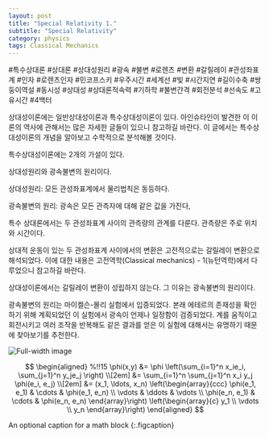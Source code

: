 ```yaml
---
layout: post
title: "Special Relativity 1."
subtitle: "Special Relativity"
category: physics
tags: Classical Mechanics
---
```


#특수상대론 #상대론 #상대성원리 #광속 #불변 #로렌츠 #변환 #갈릴레이 #관성좌표계 #인자 #로렌츠인자 #민코프스키 #우주시간 #세계선 #빛 #시간지연 #길이수축 #쌍둥이역설 #동시성 #상대성 #상대론적속력 #기하학 #불변갼격 #회전분석 #선속도 #고유시간 #4백터


상대성이론에는 일반상대성이론과 특수상대성이론이 있다. 아인슈타인이 발견한 이 이론의 역사에 관해서는 많은 자세한 글들이 있으니 참고하길 바란다. 이 글에서는 특수상대성이론의 개념을 알아보고 수학적으로 분석해볼 것이다.


특수상대성이론에는 2개의 가설이 있다.

상대성원리와 광속불변의 원리이다.

상대성원리: 모든 관성좌표계에서 물리법칙은 동등하다.

광속불변의 원리: 광속은 모든 관측자에 대해 같은 값을 가진다,


특수 상대론에서는 두 관성좌표계 사이의 관측량의 관계를 다룬다. 관측량은 주로 위치와 시간이다.

상대적 운동이 있는 두 관성좌표계 사이에서의 변환은 고전적으로는 갈릴레이 변환으로 해석되었다. 이에 대한 내용은 고전역학(Classical mechanics) - 1(뉴턴역학)에서 다루었으니 참고하길 바란다.

상대성이론에서는 갈릴레이 변환이 성립하지 않는다. 그 이유는 광속불변의 원리이다.

광속불변의 원리는 마이켈슨-몰리 실험에서 입증되었다. 본래 에테르의 존재성을 확인하기 위해 계획되었던 이 실험에서 광속이 언제나 일정함이 검증되었다. 계를 움직이고 회전시키고 여러 조작을 반복해도 같은 결과를 얻은 이 실험에 대해서는 유명하기 때문에 찾아보기를 추천한다.

![Full-width image](_posts/Physics/Classical-Mechanis/1.png)



$$
\begin{aligned} %!!15
  \phi(x,y) &= \phi \left(\sum_{i=1}^n x_ie_i, \sum_{j=1}^n y_je_j \right) \\[2em]
            &= \sum_{i=1}^n \sum_{j=1}^n x_i y_j \phi(e_i, e_j)            \\[2em]
            &= (x_1, \ldots, x_n)
               \left(\begin{array}{ccc}
                 \phi(e_1, e_1)  & \cdots & \phi(e_1, e_n) \\
                 \vdots          & \ddots & \vdots         \\
                 \phi(e_n, e_1)  & \cdots & \phi(e_n, e_n)
               \end{array}\right)
               \left(\begin{array}{c}
                 y_1    \\
                 \vdots \\
                 y_n
               \end{array}\right)
\end{aligned}
$$

An optional caption for a math block
{:.figcaption}